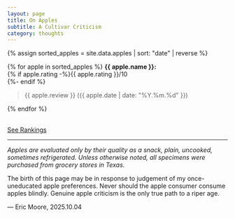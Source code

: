```yaml
---
layout: page
title: On Apples
subtitle: A Cultivar Criticism
category: thoughts
---
```


{% assign sorted_apples = site.data.apples | sort: "date" | reverse %}

{% for apple in sorted_apples %}
<strong>{{ apple.name }}:</strong><br>
{% if apple.rating -%}{{ apple.rating }}/10<br>{%- endif %}

<blockquote>{{ apple.review }} ({{ apple.date | date: "%Y.%m.%d" }})</blockquote>
{% endfor %}



<br>[See Rankings](/thoughts/apple_rankings.html)  

___

_Apples are evaluated only by their quality as a snack, plain, uncooked, sometimes refrigerated. Unless otherwise noted, all specimens were purchased from grocery stores in Texas._

The birth of this page may be in response to judgement of my once-uneducated apple preferences. Never should the apple consumer consume apples blindly. Genuine apple criticism is the only true path to a riper age. 

&mdash; Eric Moore, 2025.10.04